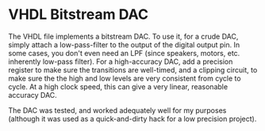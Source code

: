 VHDL Bitstream DAC
==================

The VHDL file implements a bitstream DAC. To use it, for a crude DAC,
simply attach a low-pass-filter to the output of the digital output
pin. In some cases, you don't even need an LPF (since speakers,
motors, etc. inherently low-pass filter). For a high-accuracy DAC, add
a precision register to make sure the transitions are well-timed, and
a clipping circuit, to make sure the the high and low levels are very
consistent from cycle to cycle. At a high clock speed, this can give a
very linear, reasonable accuracy DAC.

The DAC was tested, and worked adequately well for my purposes
(although it was used as a quick-and-dirty hack for a low precision
project). 
